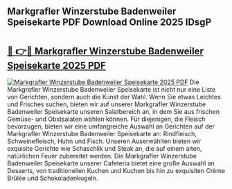 ## Markgrafler Winzerstube Badenweiler Speisekarte PDF Download Online 2025 IDsgP

# <h2><a href="http://gc7bln.nevu.top/?p=Markgrafler+Winzerstube+Badenweiler+Speisekarte">🔗 👉🔴 Markgrafler Winzerstube Badenweiler Speisekarte 2025 PDF</a></h2>

[![Markgrafler Winzerstube Badenweiler Speisekarte 2025 PDF](https://i.imgur.com/dBaPXMq.png)](http://gc7bln.nevu.top/?p=Markgrafler+Winzerstube+Badenweiler+Speisekarte)
Die Markgrafler Winzerstube Badenweiler Speisekarte ist nicht nur eine Liste von Gerichten, sondern auch die Kunst der Wahl. Wenn Sie etwas Leichtes und Frisches suchen, bieten wir auf unserer Markgrafler Winzerstube Badenweiler Speisekarte unseren Salatbereich an, in dem Sie aus frischen Gemüse- und Obstsalaten wählen können. Für diejenigen, die Fleisch bevorzugen, bieten wir eine umfangreiche Auswahl an Gerichten auf der Markgrafler Winzerstube Badenweiler Speisekarte an: Rindfleisch, Schweinefleisch, Huhn und Fisch. Unseren Auserwählten bieten wir exquisite Gerichte wie Schaschlik und Steak an, die auf einem alten, natürlichen Feuer zubereitet werden. Die Markgrafler Winzerstube Badenweiler Speisekarte unserer Cafeteria bietet eine große Auswahl an Desserts, von traditionellen Kuchen und Kuchen bis hin zu exquisiten Crème Brûlée und Schokoladenkugeln.
